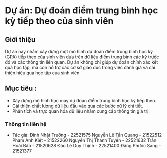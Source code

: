# Dự án: Dự đoán điểm trung bình học kỳ tiếp theo của sinh viên
## Giới thiệu
Dự án này nhằm xây dựng một mô hình dự đoán điểm trung bình học kỳ (GPA) tiếp theo của sinh viên dựa trên dữ liệu điểm trung bình các kỳ trước đó và các thông tin liên quan. Dự án không chỉ giúp dự đoán chính xác kết quả học tập, mà còn hỗ trợ các cơ sở giáo dục trong việc đánh giá và cải thiện hiệu quả học tập của sinh viên.

## Mục tiêu : 
- Xây dựng mô hình học máy dự đoán điểm trung bình học kỳ tiếp theo.
- Cải thiện chất lượng dữ liệu đầu vào qua các bước xử lý chi tiết.
- Phân tích và trực quan hóa dữ liệu nhằm cung cấp thông tin giá trị.

### Thông tin liên hệ
- Tác giả:
  Đinh Nhật Trường - 22521575
  Nguyễn Lê Tấn Quang - 21522512
  Phạm Anh Kiệt - 21522260
  Nguyễn Thị Thanh Tuyền - 22521632
  Trần Hoài Bão - 21520628
  Đào Lê Duy Thịnh - 22521400
  Đặng Phước Sang - 21521377








